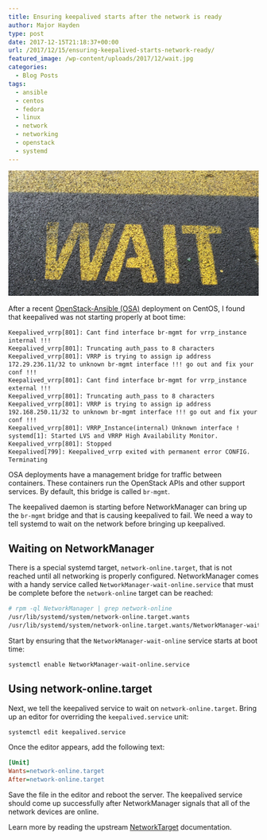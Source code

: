 ```yaml
---
title: Ensuring keepalived starts after the network is ready
author: Major Hayden
type: post
date: 2017-12-15T21:18:37+00:00
url: /2017/12/15/ensuring-keepalived-starts-network-ready/
featured_image: /wp-content/uploads/2017/12/wait.jpg
categories:
  - Blog Posts
tags:
  - ansible
  - centos
  - fedora
  - linux
  - network
  - networking
  - openstack
  - systemd
---
```

![1]

After a recent [OpenStack-Ansible (OSA)][2] deployment on CentOS, I found that keepalived was not starting properly at boot time:

```
Keepalived_vrrp[801]: Cant find interface br-mgmt for vrrp_instance internal !!!
Keepalived_vrrp[801]: Truncating auth_pass to 8 characters
Keepalived_vrrp[801]: VRRP is trying to assign ip address 172.29.236.11/32 to unknown br-mgmt interface !!! go out and fix your conf !!!
Keepalived_vrrp[801]: Cant find interface br-mgmt for vrrp_instance external !!!
Keepalived_vrrp[801]: Truncating auth_pass to 8 characters
Keepalived_vrrp[801]: VRRP is trying to assign ip address 192.168.250.11/32 to unknown br-mgmt interface !!! go out and fix your conf !!!
Keepalived_vrrp[801]: VRRP_Instance(internal) Unknown interface !
systemd[1]: Started LVS and VRRP High Availability Monitor.
Keepalived_vrrp[801]: Stopped
Keepalived[799]: Keepalived_vrrp exited with permanent error CONFIG. Terminating
```

OSA deployments have a management bridge for traffic between containers. These containers run the OpenStack APIs and other support services. By default, this bridge is called `br-mgmt`.

The keepalived daemon is starting before NetworkManager can bring up the `br-mgmt` bridge and that is causing keepalived to fail. We need a way to tell systemd to wait on the network before bringing up keepalived.

## Waiting on NetworkManager

There is a special systemd target, `network-online.target`, that is not reached until all networking is properly configured. NetworkManager comes with a handy service called `NetworkManager-wait-online.service` that must be complete before the `network-online` target can be reached:

```bash
# rpm -ql NetworkManager | grep network-online
/usr/lib/systemd/system/network-online.target.wants
/usr/lib/systemd/system/network-online.target.wants/NetworkManager-wait-online.service
```

Start by ensuring that the `NetworkManager-wait-online` service starts at boot time:

```
systemctl enable NetworkManager-wait-online.service
```

## Using network-online.target

Next, we tell the keepalived service to wait on `network-online.target`. Bring up an editor for overriding the `keepalived.service` unit:

```
systemctl edit keepalived.service
```


Once the editor appears, add the following text:

```ini
[Unit]
Wants=network-online.target
After=network-online.target
```


Save the file in the editor and reboot the server. The keepalived service should come up successfully after NetworkManager signals that all of the network devices are online.

Learn more by reading the upstream [NetworkTarget][3] documentation.

 [1]: /wp-content/uploads/2017/12/wait.jpg
 [2]: https://github.com/openstack/openstack-ansible
 [3]: https://www.freedesktop.org/wiki/Software/systemd/NetworkTarget/
